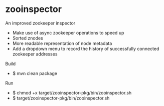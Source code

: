 zooinspector
============

An improved zookeeper inspector

- Make use of async zookeeper operations to speed up
- Sorted znodes
- More readable representation of node metadata
- Add a dropdown menu to record the history of successfully connected zookeeper addresses

Build
- $ mvn clean package

Run
- $ chmod +x target/zooinspector-pkg/bin/zooinspector.sh
- $ target/zooinspector-pkg/bin/zooinspector.sh

